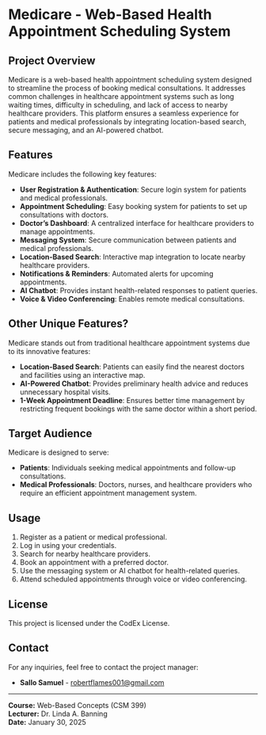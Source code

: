 # Medicare - Web-Based Health Appointment Scheduling System

## Project Overview
Medicare is a web-based health appointment scheduling system designed to streamline the process of booking medical consultations. It addresses common challenges in healthcare appointment systems such as long waiting times, difficulty in scheduling, and lack of access to nearby healthcare providers. This platform ensures a seamless experience for patients and medical professionals by integrating location-based search, secure messaging, and an AI-powered chatbot.

## Features
Medicare includes the following key features:
- **User Registration & Authentication**: Secure login system for patients and medical professionals.
- **Appointment Scheduling**: Easy booking system for patients to set up consultations with doctors.
- **Doctor’s Dashboard**: A centralized interface for healthcare providers to manage appointments.
- **Messaging System**: Secure communication between patients and medical professionals.
- **Location-Based Search**: Interactive map integration to locate nearby healthcare providers.
- **Notifications & Reminders**: Automated alerts for upcoming appointments.
- **AI Chatbot**: Provides instant health-related responses to patient queries.
- **Voice & Video Conferencing**: Enables remote medical consultations.

## Other Unique Features?
Medicare stands out from traditional healthcare appointment systems due to its innovative features:
- **Location-Based Search**: Patients can easily find the nearest doctors and facilities using an interactive map.
- **AI-Powered Chatbot**: Provides preliminary health advice and reduces unnecessary hospital visits.
- **1-Week Appointment Deadline**: Ensures better time management by restricting frequent bookings with the same doctor within a short period.

## Target Audience
Medicare is designed to serve:
- **Patients**: Individuals seeking medical appointments and follow-up consultations.
- **Medical Professionals**: Doctors, nurses, and healthcare providers who require an efficient appointment management system.

## Usage
1. Register as a patient or medical professional.
2. Log in using your credentials.
3. Search for nearby healthcare providers.
4. Book an appointment with a preferred doctor.
5. Use the messaging system or AI chatbot for health-related queries.
6. Attend scheduled appointments through voice or video conferencing.

## License
This project is licensed under the CodEx License.

## Contact
For any inquiries, feel free to contact the project manager:
- **Sallo Samuel** - robertflames001@gmail.com

---
**Course:** Web-Based Concepts (CSM 399)  
**Lecturer:** Dr. Linda A. Banning  
**Date:** January 30, 2025
